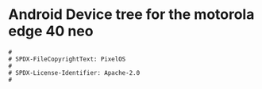 # Android Device tree for the motorola edge 40 neo

```
#
# SPDX-FileCopyrightText: PixelOS
#
# SPDX-License-Identifier: Apache-2.0
#
```
